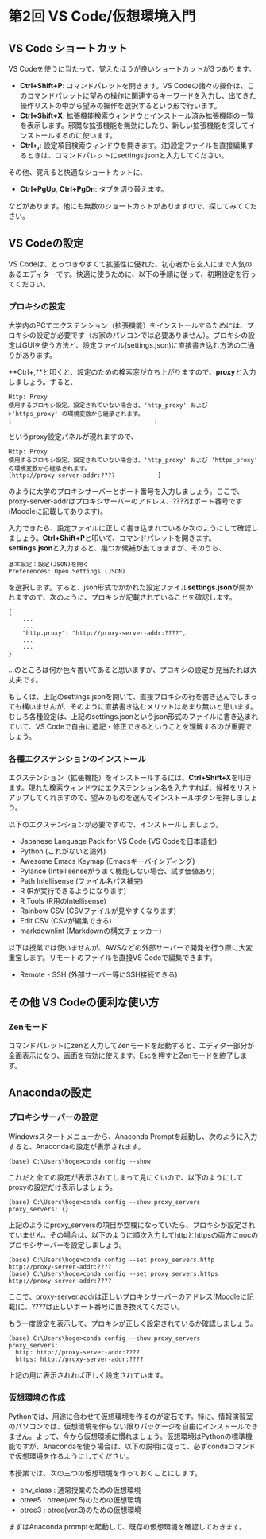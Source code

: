 # 第2回 VS Code/仮想環境入門

## VS Code ショートカット

VS Codeを使うに当たって、覚えたほうが良いショートカットが3つあります。

+ **Ctrl+Shift+P**: コマンドパレットを開きます。VS Codeの諸々の操作は、このコマンドパレットに望みの操作に関連するキーワードを入力し、出てきた操作リストの中から望みの操作を選択するという形で行います。
+ **Ctrl+Shift+X**: 拡張機能検索ウィンドウとインストール済み拡張機能の一覧を表示します。邪魔な拡張機能を無効にしたり、新しい拡張機能を探してインストールするのに使います。
+ **Ctrl+,**: 設定項目検索ウィンドウを開きます。注)設定ファイルを直接編集するときは、コマンドパレットにsettings.jsonと入力してください。

その他、覚えると快適なショートカットに、

+ **Ctrl+PgUp**, **Ctrl+PgDn**: タブを切り替えます。

などがあります。他にも無数のショートカットがありますので、探してみてください。

## VS Codeの設定

VS Codeは、とっつきやすくて拡張性に優れた、初心者から玄人にまで人気のあるエディターです。快適に使うために、以下の手順に従って、初期設定を行ってください。

### プロキシの設定

大学内のPCでエクステンション（拡張機能）をインストールするためには、プロキシの設定が必要です（お家のパソコンでは必要ありません）。プロキシの設定はGUIを使う方法と、設定ファイル(settings.json)に直接書き込む方法の二通りがあります。

**Ctrl+,**と叩くと、設定のための検索窓が立ち上がりますので、**proxy**と入力しましょう。すると、

```
Http: Proxy
使用するプロキシ設定。設定されていない場合は、'http_proxy' および >'https_proxy' の環境変数から継承されます。
[                                        ]
```

というproxy設定パネルが現れますので、

```
Http: Proxy
使用するプロキシ設定。設定されていない場合は、'http_proxy' および 'https_proxy' の環境変数から継承されます。
[http://proxy-server-addr:????            ]
```

のように大学のプロキシサーバーとポート番号を入力しましょう。ここで、proxy-server-addrはプロキシサーバーのアドレス、????はポート番号です(Moodleに記載してあります)。

入力できたら、設定ファイルに正しく書き込まれているか次のようにして確認しましょう。**Ctrl+Shift+P**と叩いて、コマンドパレットを開きます。**settings.json**と入力すると、幾つか候補が出てきますが、そのうち、

```
基本設定：設定(JSON)を開く
Preferences: Open Settings (JSON)
```

を選択します。すると、json形式でかかれた設定ファイル**settings.json**が開かれますので、次のように、プロキシが記載されていることを確認します。

```
{
    ...
    ...
    "http.proxy": "http://proxy-server-addr:????", 
    ...
    ...
}
```

...のところは何か色々書いてあると思いますが、プロキシの設定が見当たれば大丈夫です。

もしくは、上記のsettings.jsonを開いて、直接プロキシの行を書き込んでしまっても構いませんが、そのように直接書き込むメリットはあまり無いと思います。むしろ各種設定は、上記のsettings.jsonというjson形式のファイルに書き込まれていて、VS Codeで自由に追記・修正できるということを理解するのが重要でしょう。

### 各種エクステンションのインストール

エクステンション（拡張機能）をインストールするには、**Ctrl+Shift+X**を叩きます。現れた検索ウィンドウにエクステンション名を入力すれば、候補をリストアップしてくれますので、望みのものを選んでインストールボタンを押しましょう。

以下のエクステンションが必要ですので、インストールしましょう。

+ Japanese Language Pack for VS Code (VS Codeを日本語化)
+ Python (これがないと論外)
+ Awesome Emacs Keymap (Emacsキーバインディング)
+ Pylance (Intellisenseがうまく機能しない場合、試す価値あり)
+ Path Intellisense (ファイル名パス補完)
+ R (Rが実行できるようになります)
+ R Tools (R用のIntellisense)
+ Rainbow CSV (CSVファイルが見やすくなります)
+ Edit CSV (CSVが編集できる)
+ markdownlint (Markdownの構文チェッカー)

以下は授業では使いませんが、AWSなどの外部サーバーで開発を行う際に大変重宝します。リモートのファイルを直接VS Codeで編集できます。

+ Remote - SSH (外部サーバー等にSSH接続できる)

## その他 VS Codeの便利な使い方

### Zenモード

コマンドパレットにzenと入力してZenモードを起動すると、エディター部分が全面表示になり、画面を有効に使えます。Escを押すとZenモードを終了します。

## Anacondaの設定

### プロキシサーバーの設定

Windowsスタートメニューから、Anaconda Promptを起動し、次のように入力すると、Anacondaの設定が表示されます。

```
(base) C:\Users\hoge>conda config --show
```

これだと全ての設定が表示されてしまって見にくいので、以下のようにしてproxyの設定だけ表示しましょう。

```
(base) C:\Users\hoge>conda config --show proxy_servers
proxy_servers: {}
```

上記のようにproxy_serversの項目が空欄になっていたら、プロキシが設定されていません。その場合は、以下のように順次入力してhttpとhttpsの両方にnocのプロキシサーバーを設定しましょう。

```
(base) C:\Users\hoge>conda config --set proxy_servers.http http://proxy-server-addr:????
(base) C:\Users\hoge>conda config --set proxy_servers.https http://proxy-server-addr:????
```

ここで、proxy-server.addrは正しいプロキシサーバーのアドレス(Moodleに記載)に、????は正しいポート番号に置き換えてください。

もう一度設定を表示して、プロキシが正しく設定されているか確認しましょう。

```
(base) C:\Users\hoge>conda config --show proxy_servers
proxy_servers:
  http: http://proxy-server-addr:????
  https: http://proxy-server-addr:????
```

上記の用に表示されれば正しく設定されています。

### 仮想環境の作成

Pythonでは、用途に合わせて仮想環境を作るのが定石です。特に、情報演習室のパソコンでは、仮想環境を作らない限りパッケージを自由にインストールできません。よって、今から仮想環境に慣れましょう。仮想環境はPythonの標準機能ですが、Anacondaを使う場合は、以下の説明に従って、必ずcondaコマンドで仮想環境を作るようにしてください。

本授業では、次の三つの仮想環境を作っておくことにします。

+ env_class : 通常授業のための仮想環境
+ otree5 : otree(ver.5)のための仮想環境
+ otree3 : otree(ver.3)のための仮想環境

まずはAnaconda promptを起動して、既存の仮想環境を確認しておきます。
